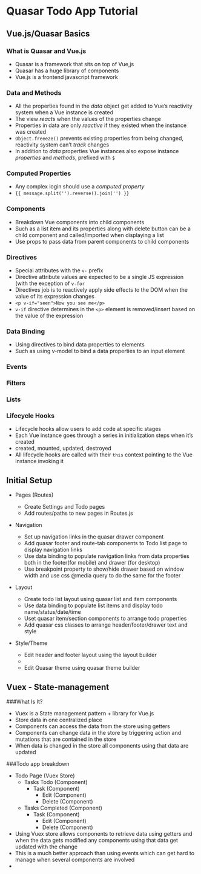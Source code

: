 # Quasar Todo App Tutorial
## Vue.js/Quasar Basics 
### What is Quasar and Vue.js
* Quasar is a framework that sits on top of Vue,js 
* Quasar has a huge library of components 
* Vue.js is a frontend javascript framework

### Data and Methods  
* All the properties found in the *data* object get added to Vue’s reactivity system when a Vue instance is created 
* The view *reacts* when the values of the properties change 
* Properties in data are only *reactive* if they existed when the instance was created 
* `Object.freeeze()` prevents existing properties from being changed, reactivity system can’t *track* changes
* In addition to *data* properties Vue instances also expose instance *properties* and *methods*, prefixed with `$`

### Computed Properties 
* Any complex login should use a *computed property*
* `{{ message.split('').reverse().join('') }}`

### Components 
*  Breakdown Vue components into child components 
* Such as a list item and its properties along with delete button can be a child component and called/imported when displaying a list 
* Use props to pass data from parent components to child components 

### Directives  
* Special attributes with the `v-` prefix
* Directive attribute values are expected to be a single JS expression (with the exception of `v-for`
* Directives job is to reactively apply side effects to the DOM when the value of its expression changes
* `<p v-if="seen">Now you see me</p>`
* `v-if` directive determines in the `<p>` element is removed/insert based on the value of the expression
	
### Data Binding   
* Using directives to bind data properties to elements 
* Such as using v-model to bind a data properties to an input element

### Events 
### Filters 
### Lists 

### Lifecycle Hooks  
* Lifecycle hooks allow users to add code at specific stages 
* Each Vue instance goes through a series in initialization steps when it’s created
* created, mounted, updated, destroyed
* All lifecycle hooks are called with their `this` context pointing to the Vue instance invoking it
	

## Initial Setup
* Pages (Routes)
	* Create Settings and Todo pages 
	* Add routes/paths to new pages in Routes.js
* Navigation 
	* Set up navigation links in the quasar drawer component 
	* Add quasar footer and route-tab components to Todo list page to display navigation links 
	* Use data binding to populate navigation links from data properties both in the footer(for mobile) and drawer (for desktop)
	* Use breakpoint property to show/hide drawer based on window width and use css @media query to do the same for the footer
* Layout 
	* Create todo list layout using quasar list and item components 
	* Use data binding to populate list items and display todo name/status/date/time 
	* Uset quasar item/section components to arrange todo properties
	* Add quasar css classes to arrange header/footer/drawer text and style

* Style/Theme
	* Edit header and footer layout using the layout builder 
	* 
	* Edit Quasar theme using quasar theme builder 

## Vuex - State-management 
###What Is It?
* Vuex is a State management pattern + library for Vue.js
* Store data in one centralized place 
* Components can access the data from the store using getters 
* Components can change data in the store by triggering action and mutations that are contained in the store
* When data is changed in the store all components using that data are updated 

###Todo app breakdown 
* Todo Page (Vuex Store)
	* Tasks Todo (Component)
		*  Task (Component)
			*  	Edit (Component)
			*  	Delete (Component)
	* Tasks Completed (Component)
		* Task (Component)
			* Edit (Component)
			* Delete (Component)
* Using Vuex store allows components to retrieve data using getters and when the data gets modified any components using that data get updated with the change
* This is a much better approach than using events which can get hard to manage when several components are involved
* 
	
























